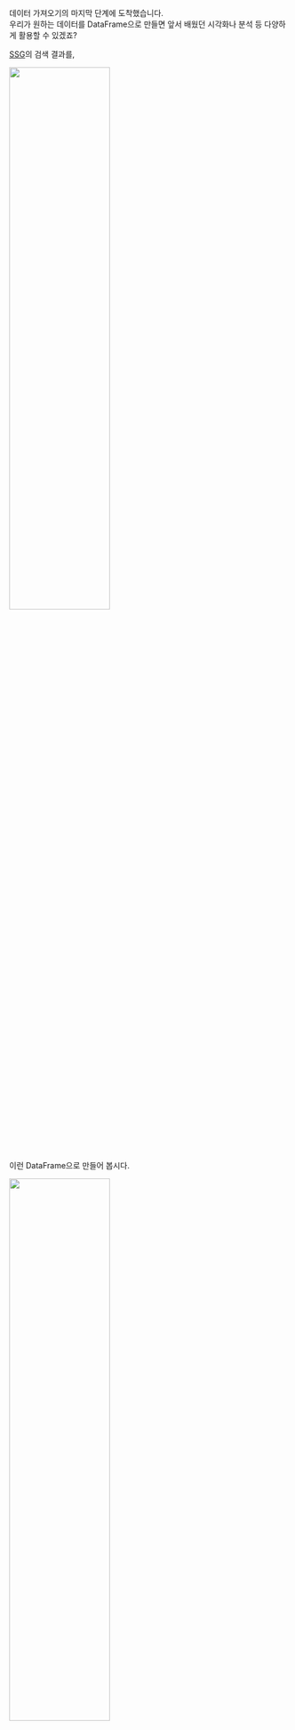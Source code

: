 데이터 가져오기의 마지막 단계에 도착했습니다.  
우리가 원하는 데이터를 DataFrame으로 만들면 앞서 배웠던 시각화나 분석 등 다양하게 활용할 수 있겠죠?

[SSG](http://www.ssg.com/)의 검색 결과를,

<img src="https://user-images.githubusercontent.com/64893709/95673888-77c9d900-0be7-11eb-9fc7-6b4227da135d.png" width="60%" height="50%"></img>

이런 DataFrame으로 만들어 봅시다.

<img src="https://user-images.githubusercontent.com/64893709/95673943-e27b1480-0be7-11eb-88dd-8294083b43e1.png" width="60%" height="50%"></img>

# DataFrame을 만드는 방법

어떻게 하면 DataFrame을 만들 수 있을까요?  
DataFrame을 만드는 방법에는 여러 가지가 있고, 그중 하나는 리스트를 담은 리스트였습니다.  
기억이 잘 안 나시는 분은 [이전 레슨](https://github.com/LeeSpect/Guide-to-DataScience/blob/master/01%20%EB%8D%B0%EC%9D%B4%ED%84%B0%20%EC%82%AC%EC%9D%B4%EC%96%B8%EC%8A%A4%20%EC%8B%9C%EC%9E%91%ED%95%98%EA%B8%B0/Pandas/15%20create%20DataFrame.py)을 참고해 보세요.

우리는 웹 페이지에서 상품의 정보를 파싱한 뒤, 리스트를 담은 리스트 형태로 저장할 겁니다.

# DataFrame 설계하기

먼저 하나의 레코드(row)에 대한 설계를 합니다.  
column이 "이름", "가격", "이미지 주소" 총 세 개니까, 다음과 같은 형태로 만들면 되겠네요.
```
["이름 1", "가격 1", "이미지 주소 1"]
```
그리고 이 레코드가 여러 개 모이면, DataFrame을 만들 수 있겠죠?  
우리가 결국 원하는 형태는 이런 형태입니다.
```
[["이름 1", "가격 1", "이미지 주소 1"], 
["이름 2", "가격 2", "이미지 주소 2"], 
["이름 3", "가격 3", "이미지 주소 3"]]
```
# 파싱하기
이제 방법을 알았으니, 데이터를 파싱해서 DataFrame으로 만들어 봅시다.
```
import time
import requests
from bs4 import BeautifulSoup

# 빈 리스트 생성
records = []

# 시작 페이지 지정
page_num = 1

while True:
    # HTML 코드 받아오기
    response = requests.get("http://www.ssg.com/search.ssg?target=all&query=nintendo&page=" + str(page_num))

    # BeautifulSoup 타입으로 변형하기
    soup = BeautifulSoup(response.text, 'html.parser')

    # "prodName" 클래스가 있을 때만 상품 정보 가져오기
    if len(soup.select('.csrch_tip')) == 0:
        product_names = soup.select('.cunit_info > div.cunit_md.notranslate > div > a > em.tx_ko')
        product_prices = soup.select('.cunit_info > div.cunit_price.notranslate > div.opt_price > em')
        product_urls = soup.select('.cunit_prod > div.thmb > a > img')
        page_num += 1
        time.sleep(3)

        # 여기에 각 상품의 정보를 하나의 레코드로 저장하는 코드 추가

    else:
        break
```
페이지에 있는 모든 상품 이름은 product_names에, 상품 가격은 product_prices에, 이미지 링크는 product_urls에 저장했습니다.

이제 각 상품의 정보를 하나의 레코드로 만들고, 리스트에 순서대로 추가합니다.  
(이미지 주소는 "http://www.ssg.com" 이후부터 나오기 때문에, "http://www.ssg.com"를 붙여 줍니다.)
```
import time
import pandas as pd
import requests
from bs4 import BeautifulSoup

# 빈 리스트 생성
records = []

# 시작 페이지 지정
page_num = 1

while True:
    # HTML 코드 받아오기
    response = requests.get("http://www.ssg.com/search.ssg?target=all&query=nintendo&page=" + str(page_num))

    # BeautifulSoup 타입으로 변형하기
    soup = BeautifulSoup(response.text, 'html.parser')

    # "prodName" 클래스가 있을 때만 상품 정보 가져오기
    if len(soup.select('.csrch_tip')) == 0:
        product_names = soup.select('.cunit_info > div.cunit_md.notranslate > div > a > em.tx_ko')
        product_prices = soup.select('.cunit_info > div.cunit_price.notranslate > div.opt_price > em')
        product_urls = soup.select('.cunit_prod > div.thmb > a > img')
        page_num += 1
        time.sleep(3)
        
        # 상품의 정보를 하나의 레코드로 만들고, 리스트에 순서대로 추가하기
        for i in range(len(product_names)):
            record = []
            record.append(product_names[i].text)
            record.append(product_prices[i].text.strip())
            record.append("https://www.ssg.com" + product_urls[i].get('src'))
            records.append(record)
    else:
        break

# 결과 출력
print(len(records))
print(records)
```
```
545
[['[다운로드 번호]★★★ 모여봐요 동물의 숲★★★', '64,800', 'https://www.ssg.com//item.ssgcdn.com/02/99/91/item/1000040919902_i1_232.jpg'], ['[닌텐도 스위치] 슈퍼마리오 파티', '55,080', 'https://www.ssg.com//item.ssgcdn.com/10/84/53/item/1000029538410_i1_232.jpg'], ['[다운로드 번호]★★★ 모여봐요 동물의 숲★★★', '63,504', 'https://www.ssg.com//item.ssgcdn.com/94/97/91/item/1000040919794_i1_232.jpg'], ... ]
```
데이터가 잘 저장되었습니다.
# DataFrame 만들기

이제 DataFrame 형태로 만들어주면 됩니다. pandas의 문법은 익숙하죠?
```
import pandas as pd

# DataFrame 만들기
df = pd.DataFrame(data = records, columns = ["이름", "가격", "이미지 주소"])

# DataFrame 출력
df.head()
```
완성된 전체 코드는 다음과 같습니다.
```
import time
import pandas as pd
import requests
from bs4 import BeautifulSoup

# 빈 리스트 생성
records = []

# 시작 페이지 지정
page_num = 1

while True:
    # HTML 코드 받아오기
    response = requests.get("http://www.ssg.com/search.ssg?target=all&query=nintendo&page=" + str(page_num))

    # BeautifulSoup 타입으로 변형하기
    soup = BeautifulSoup(response.text, 'html.parser')

    # "prodName" 클래스가 있을 때만 상품 정보 가져오기
    if len(soup.select('.csrch_tip')) == 0:
        product_names = soup.select('.cunit_info > div.cunit_md.notranslate > div > a > em.tx_ko')
        product_prices = soup.select('.cunit_info > div.cunit_price.notranslate > div.opt_price > em')
        product_urls = soup.select('.cunit_prod > div.thmb > a > img')
        page_num += 1
        time.sleep(3)
        
        # 상품의 정보를 하나의 레코드로 만들고, 리스트에 순서대로 추가하기
        for i in range(len(product_names)):
            record = []
            record.append(product_names[i].text)
            record.append(product_prices[i].text.strip())
            record.append("https://www.ssg.com" + product_urls[i].get('src'))
            records.append(record)
    else:
        break

# DataFrame 만들기
df = pd.DataFrame(data = records, columns = ["이름", "가격", "이미지 주소"])

# DataFrame 출력
df.head()
```
